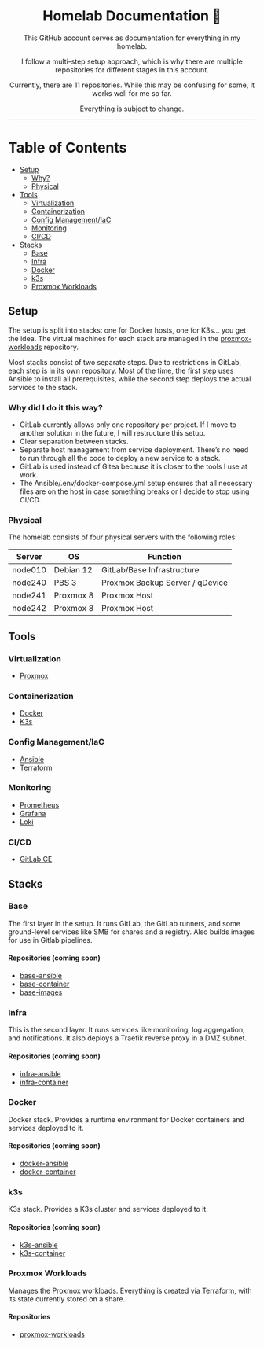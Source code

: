 <div align="center">

# Homelab Documentation :rocket:

This GitHub account serves as documentation for everything in my homelab.

I follow a multi-step setup approach, which is why there are multiple repositories for different stages in this account.

Currently, there are 11 repositories. While this may be confusing for some, it works well for me so far.

Everything is subject to change.

</div>

---

# Table of Contents
- [Setup](#setup)
    - [Why?](#why-did-i-do-it-this-way)
    - [Physical](#physical)
- [Tools](#tools)
    - [Virtualization](#virtualization)
    - [Containerization](#containerization)
    - [Config Management/IaC](#config-managementiac)
    - [Monitoring](#monitoring)
    - [CI/CD](#cicd)
- [Stacks](#stacks)
    - [Base](#base)
    - [Infra](#infra)
    - [Docker](#docker)
    - [k3s](#k3s)
    - [Proxmox Workloads](#proxmox-workloads)

## Setup

The setup is split into stacks: one for Docker hosts, one for K3s... you get the idea. The virtual machines for each stack are managed in the [proxmox-workloads](https://github.com/rz-nord/proxmox-workloads) repository.

Most stacks consist of two separate steps. Due to restrictions in GitLab, each step is in its own repository. Most of the time, the first step uses Ansible to install all prerequisites, while the second step deploys the actual services to the stack.

### Why did I do it this way?
- GitLab currently allows only one repository per project. If I move to another solution in the future, I will restructure this setup.
- Clear separation between stacks.
- Separate host management from service deployment. There’s no need to run through all the code to deploy a new service to a stack.
- GitLab is used instead of Gitea because it is closer to the tools I use at work.
- The Ansible/.env/docker-compose.yml setup ensures that all necessary files are on the host in case something breaks or I decide to stop using CI/CD.

### Physical

The homelab consists of four physical servers with the following roles:

| Server  | OS        | Function                        |
|---------|-----------|---------------------------------|
| node010 | Debian 12 | GitLab/Base Infrastructure      |
| node240 | PBS 3     | Proxmox Backup Server / qDevice |
| node241 | Proxmox 8 | Proxmox Host                    |
| node242 | Proxmox 8 | Proxmox Host                    |

## Tools

### Virtualization
- [Proxmox](https://www.proxmox.com/en/proxmox-virtual-environment)

### Containerization
- [Docker](https://www.docker.com/)
- [K3s](https://k3s.io/)

### Config Management/IaC
- [Ansible](https://github.com/ansible/ansible)
- [Terraform](https://www.terraform.io/)

### Monitoring
- [Prometheus](https://prometheus.io/)
- [Grafana](https://grafana.com/)
- [Loki](https://grafana.com/oss/loki/)

### CI/CD
- [GitLab CE](https://about.gitlab.com/)

## Stacks

### Base
The first layer in the setup. It runs GitLab, the GitLab runners, and some ground-level services like SMB for shares and a registry. Also builds images for use in Gitlab pipelines.
#### Repositories (coming soon)
- [base-ansible](https://github.com/rz-nord)
- [base-container](https://github.com/rz-nord)
- [base-images](https://github.com/rz-nord)

### Infra
This is the second layer. It runs services like monitoring, log aggregation, and notifications. It also deploys a Traefik reverse proxy in a DMZ subnet.
#### Repositories (coming soon)
- [infra-ansible](https://github.com/rz-nord)
- [infra-container](https://github.com/rz-nord)

### Docker
Docker stack. Provides a runtime environment for Docker containers and services deployed to it.
#### Repositories (coming soon)
- [docker-ansible](https://github.com/rz-nord)
- [docker-container](https://github.com/rz-nord)

### k3s
K3s stack. Provides a K3s cluster and services deployed to it.
#### Repositories (coming soon)
- [k3s-ansible](https://github.com/rz-nord)
- [k3s-container](https://github.com/rz-nord)

### Proxmox Workloads
Manages the Proxmox workloads. Everything is created via Terraform, with its state currently stored on a share.
#### Repositories
- [proxmox-workloads](https://github.com/rz-nord/proxmox-workloads)
